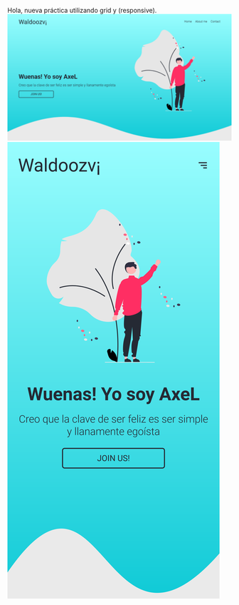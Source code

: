 Hola, nueva práctica utilizando grid y (responsive).
![Desktop](./desings/desktop.png)
![Movil](./desings/movil.png)